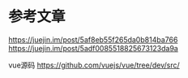 # 参考文章
https://juejin.im/post/5af8eb55f265da0b814ba766
https://juejin.im/post/5adf0085518825673123da9a

vue源码
https://github.com/vuejs/vue/tree/dev/src/

